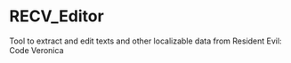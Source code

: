 # RECV_Editor
Tool to extract and edit texts and other localizable data from Resident Evil: Code Veronica
